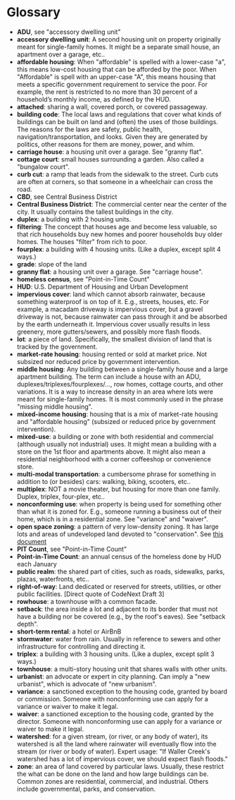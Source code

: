 # Glossary

- **ADU**, see "accessory dwelling unit"
- **accessory dwelling unit**: A second housing unit on property originally meant for single-family homes.  It might be a separate small house, an apartment over a garage, etc..
- **affordable housing**: When "affordable" is spelled with a lower-case "a", this means low-cost housing that can be afforded by the poor.  When "Affordable" is spell with an upper-case "A", this means housing that meets a specific government requirement to service the poor.  For example, the rent is restricted to no more than 30 percent of a household’s monthly income, as defined by the HUD.
- **attached**: sharing a wall, covered porch, or covered passageway.
- **building code**: The local laws and regulations that cover what kinds of buildings can be built on land and (often) the uses of those buildings.  The reasons for the laws are safety, public health, navigation/transportation, and looks.  Given they are generated by politics, other reasons for them are money, power, and whim.
- **carriage house**: a housing unit over a garage.  See "granny flat".
- **cottage court**: small houses surrounding a garden.  Also called a "bungalow court".
- **curb cut**: a ramp that leads from the sidewalk to the street.  Curb cuts are often at corners, so that someone in a wheelchair can cross the road.
- **CBD**, see Central Business District
- **Central Business District**: The commercial center near the center of the city. It usually contains the tallest buildings in the city.
- **duplex**: a building with 2 housing units.
- **filtering**: The concept that houses age and become less valuable, so that rich households buy new homes and poorer households buy older homes.  The houses "filter" from rich to poor.
- **fourplex**: a building with 4 housing units.  (Like a duplex, except split 4 ways.)
- **grade**: slope of the land
- **granny flat**: a housing unit over a garage.  See "carriage house".
- **homeless census**, see "Point-in-Time Count"
- **HUD**: U.S. Department of Housing and Urban Development
- **impervious cover**: land which cannot absorb rainwater, because something waterproof is on top of it.  E.g., streets, houses, etc.  For example, a macadam driveway is impervious cover, but a gravel driveway is not, because rainwater can pass through it and be absorbed by the earth underneath it.  Impervious cover usually results in less greenery, more gutters/sewers, and possibly more flash floods.
- **lot**: a piece of land.  Specifically, the smallest division of land that is tracked by the government.
- **market-rate housing**: housing rented or sold at market price.  Not subsized nor reduced price by government intervention.
- **middle housing**: Any building between a single-family house and a large apartment building.  The term can include a house with an ADU, duplexes/triplexes/fourplexes/..., row homes, cottage courts, and other variations.  It is a way to increase density in an area where lots were meant for single-family homes.  It is most commonly used in the phrase "missing middle housing".
- **mixed-income housing**: housing that is a mix of market-rate housing and "affordable housing" (subsized or reduced price by government intervention).
- **mixed-use**: a building or zone with both residential and commercial (although usually not industrial) uses.  It might mean a building with a store on the 1st floor and apartments above.  It might also mean a residential neighborhood with a corner coffeeshop or convenience store.
- **multi-modal transportation**: a cumbersome phrase for something in addition to (or besides) cars: walking, biking, scooters, etc..
- **multiplex**: NOT a movie theater, but housing for more than one family.  Duplex, triplex, four-plex, etc..
- **nonconforming use**: when property is being used for something other than what it is zoned for.  E.g., someone running a business out of their home, which is in a residential zone.  See "variance" and "waiver".
- **open space zoning**: a pattern of very low-density zoning.  It has large lots and areas of undeveloped land devoted to "conservation".  See [this document](https://j6p3d5c7.stackpathcdn.com/wp-content/uploads/2012/08/590.pdf)
- **PIT Count**, see "Point-in-Time Count"
- **Point-in-Time Count**: an annual census of the homeless done by HUD each January
- **public realm**: the shared part of cities, such as roads, sidewalks, parks, plazas, waterfronts, etc..
- **right-of-way**: Land dedicated or reserved for streets, utilities, or other public facilities.  [Direct quote of CodeNext Draft 3]
- **rowhouse**: a townhouse with a common facade.
- **setback**: the area inside a lot and adjacent to its border that must not have a building nor be covered (e.g., by the roof's eaves).  See "setback depth".
- **short-term rental**: a hotel or AirBnB
- **stormwater**: water from rain.  Usually in reference to sewers and other infrastructure for controlling and directing it.
- **triplex**: a building with 3 housing units.  (Like a duplex, except split 3 ways.)
- **townhouse**: a multi-story housing unit that shares walls with other units. 
- **urbanist**: an advocate or expert in city planning.  Can imply a "new urbanist", which is advocate of "new urbanism".  
- **variance**: a sanctioned exception to the housing code, granted by board or commission.  Someone with nonconforming use can apply for a variance or waiver to make it legal.
- **waiver**: a sanctioned exception to the housing code, granted by the director.  Someone with nonconforming use can apply for a variance or waiver to make it legal.
- **watershed**: for a given stream, (or river, or any body of water), its watershed is all the land where rainwater will eventually flow into the stream (or river or body of water).  Expert usage: "If Waller Creek's watershed has a lot of impervious cover, we should expect flash floods."
- **zone**: an area of land covered by particular laws.  Usually, these restrict the what can be done on the land and how large buildings can be.  Common zones are residential, commercial, and industrial.  Others include governmental, parks, and conservation.

